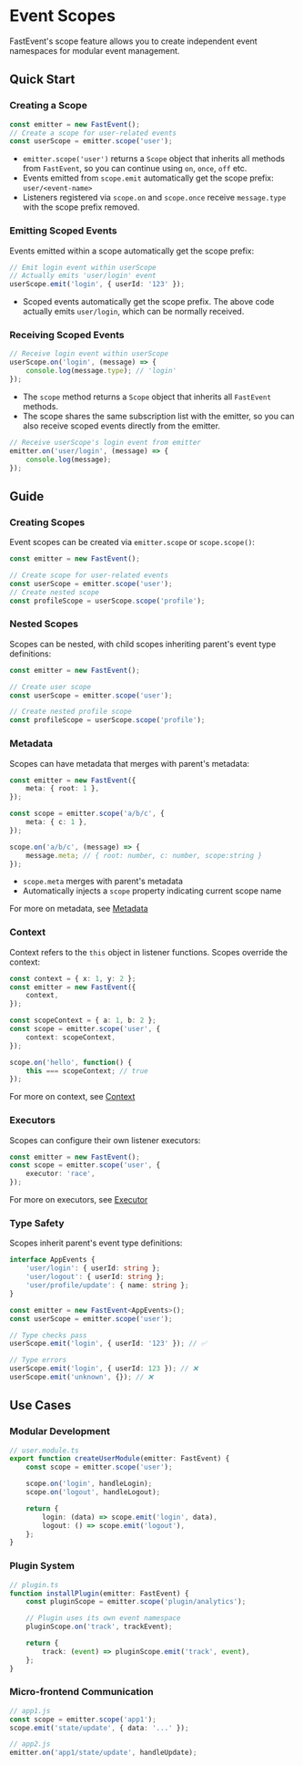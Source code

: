 # Event Scopes

FastEvent's scope feature allows you to create independent event namespaces for modular event management.

## Quick Start

### Creating a Scope

```typescript
const emitter = new FastEvent();
// Create a scope for user-related events
const userScope = emitter.scope('user');
```

- `emitter.scope('user')` returns a `Scope` object that inherits all methods from `FastEvent`, so you can continue using `on`, `once`, `off` etc.
- Events emitted from `scope.emit` automatically get the scope prefix: `user/<event-name>`
- Listeners registered via `scope.on` and `scope.once` receive `message.type` with the scope prefix removed.

### Emitting Scoped Events

Events emitted within a scope automatically get the scope prefix:

```typescript
// Emit login event within userScope
// Actually emits 'user/login' event
userScope.emit('login', { userId: '123' });
```

- Scoped events automatically get the scope prefix. The above code actually emits `user/login`, which can be normally received.

### Receiving Scoped Events

```typescript
// Receive login event within userScope
userScope.on('login', (message) => {
    console.log(message.type); // 'login'
});
```

- The `scope` method returns a `Scope` object that inherits all `FastEvent` methods.
- The scope shares the same subscription list with the emitter, so you can also receive scoped events directly from the emitter.

```typescript
// Receive userScope's login event from emitter
emitter.on('user/login', (message) => {
    console.log(message);
});
```

## Guide

### Creating Scopes

Event scopes can be created via `emitter.scope` or `scope.scope()`:

```typescript
const emitter = new FastEvent();

// Create scope for user-related events
const userScope = emitter.scope('user');
// Create nested scope
const profileScope = userScope.scope('profile');
```

### Nested Scopes

Scopes can be nested, with child scopes inheriting parent's event type definitions:

```typescript
const emitter = new FastEvent();

// Create user scope
const userScope = emitter.scope('user');

// Create nested profile scope
const profileScope = userScope.scope('profile');
```

### Metadata

Scopes can have metadata that merges with parent's metadata:

```typescript
const emitter = new FastEvent({
    meta: { root: 1 },
});

const scope = emitter.scope('a/b/c', {
    meta: { c: 1 },
});

scope.on('a/b/c', (message) => {
    message.meta; // { root: number, c: number, scope:string }
});
```

- `scope.meta` merges with parent's metadata
- Automatically injects a `scope` property indicating current scope name

For more on metadata, see [Metadata](./metadata.md)

### Context

Context refers to the `this` object in listener functions. Scopes override the context:

```typescript
const context = { x: 1, y: 2 };
const emitter = new FastEvent({
    context,
});

const scopeContext = { a: 1, b: 2 };
const scope = emitter.scope('user', {
    context: scopeContext,
});

scope.on('hello', function() {
    this === scopeContext; // true
});
```

For more on context, see [Context](./context.md)

### Executors

Scopes can configure their own listener executors:

```typescript
const emitter = new FastEvent();
const scope = emitter.scope('user', {
    executor: 'race',
});
```

For more on executors, see [Executor](./executor.md)

### Type Safety

Scopes inherit parent's event type definitions:

```typescript
interface AppEvents {
    'user/login': { userId: string };
    'user/logout': { userId: string };
    'user/profile/update': { name: string };
}

const emitter = new FastEvent<AppEvents>();
const userScope = emitter.scope('user');

// Type checks pass
userScope.emit('login', { userId: '123' }); // ✅

// Type errors
userScope.emit('login', { userId: 123 }); // ❌
userScope.emit('unknown', {}); // ❌
```

## Use Cases

### Modular Development

```typescript
// user.module.ts
export function createUserModule(emitter: FastEvent) {
    const scope = emitter.scope('user');

    scope.on('login', handleLogin);
    scope.on('logout', handleLogout);

    return {
        login: (data) => scope.emit('login', data),
        logout: () => scope.emit('logout'),
    };
}
```

### Plugin System

```typescript
// plugin.ts
function installPlugin(emitter: FastEvent) {
    const pluginScope = emitter.scope('plugin/analytics');

    // Plugin uses its own event namespace
    pluginScope.on('track', trackEvent);

    return {
        track: (event) => pluginScope.emit('track', event),
    };
}
```

### Micro-frontend Communication

```typescript
// app1.js
const scope = emitter.scope('app1');
scope.emit('state/update', { data: '...' });

// app2.js
emitter.on('app1/state/update', handleUpdate);
```